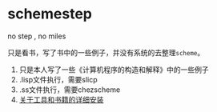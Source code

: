 # schemestep

no step , no miles

只是看书，写了书中的一些例子，并没有系统的去整理`scheme`。

1. 只是本人写了一些《计算机程序的构造和解释》中的一些例子
2. .lisp文件执行，需要slicp
3. .ss文件执行，需要chezscheme
4. [关于工具和书籍的详细安装](http://note.youdao.com/noteshare?id=0c1d400f284ec030e00bd29ec3b23c52)